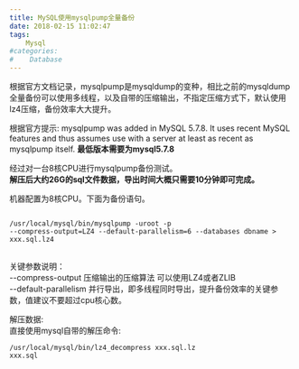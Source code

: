```yaml
---
title: MySQL使用mysqlpump全量备份
date: 2018-02-15 11:02:47
tags:
    Mysql
#categories:
#    Database
---
```



<p>
根据官方文档记录，mysqlpump是mysqldump的变种，相比之前的mysqldump全量备份可以使用多线程，以及自带的压缩输出，不指定压缩方式下，默认使用lz4压缩，备份效率大大提升。

根据官方提示:
mysqlpump was added in MySQL 5.7.8. It uses recent MySQL features and thus assumes use with a server at least as recent as mysqlpump itself.
<b>最低版本需要为mysql5.7.8</b>

经过对一台8核CPU进行mysqlpump备份测试。<br />
<b>解压后大约26G的sql文件数据，导出时间大概只需要10分钟即可完成。</b>
<!--more-->
机器配置为8核CPU。下面为备份语句。
<pre>
<code>
/usr/local/mysql/bin/mysqlpump -uroot -p
--compress-output=LZ4 --default-parallelism=6 --databases dbname > xxx.sql.lz4
</code>
</pre>


关键参数说明：<br />
--compress-output 压缩输出的压缩算法 可以使用LZ4或者ZLIB <br />
--default-parallelism 并行导出，即多线程同时导出，提升备份效率的关键参数，值建议不要超过cpu核心数。


解压数据: <br />
直接使用mysql自带的解压命令: <pre><code>/usr/local/mysql/bin/lz4_decompress xxx.sql.lz xxx.sql</code></pre>

</p>
